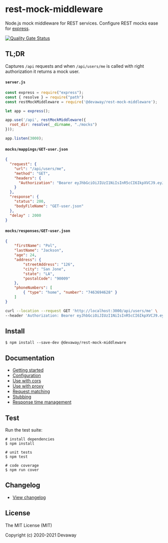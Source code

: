 # rest-mock-middleware

Node.js mock middleware for REST services. Configure REST mocks ease for [express](http://expressjs.com/).

[![Quality Gate Status](https://sonarcloud.io/api/project_badges/measure?project=devaway_rest-mock-middleware&metric=alert_status)](https://sonarcloud.io/dashboard?id=devaway_rest-mock-middleware)

## TL;DR

Captures `/api` requests and when `/api/users/me` is called with right authorization it returns a mock user.

#### **`server.js`**
```javascript
const express = require("express");
const { resolve } = require("path")
const restMockMiddleware = require('@devaway/rest-mock-middleware');

let app = express();

app.use('/api', restMockMiddleware({
  root_dir: resolve(__dirname, "./mocks")
}));

app.listen(3000);
```
#### **`mocks/mappings/GET-user.json`**
```json
{
  "request": {
    "url": "/api/users/me",
    "method": "GET",
    "headers": {
      "Authorization": "Bearer eyJhbGciOiJIUzI1NiIsInR5cCI6IkpXVCJ9.eyJzdWIiOiIxMjM0NTY3ODkwIiwibmFtZSI6IlBvbCBKYWNrc29uIiwiaWF0IjoxNTE2MjM5MDIyfQ.EIkH2om-Yqw2pfQVofP-N9xfP0aAQNCS-vnS3dwLBdM"
    }
  },
  "response": {
    "status": 200,
    "bodyFileName": "GET-user.json"
  },
  "delay" : 2000
}
```

#### **`mocks/responses/GET-user.json`**
```json
{
    "firstName": "Pol",
    "lastName": "Jackson",
    "age": 24,
    "address": {
        "streetAddress": "126",
        "city": "San Jone",
        "state": "LA",
        "postalCode": "90009"
    },
    "phoneNumbers": [
        { "type": "home", "number": "7463694628" }
    ]
}
```

```bash
curl --location --request GET 'http://localhost:3000/api/users/me' \
--header 'Authorization: Bearer eyJhbGciOiJIUzI1NiIsInR5cCI6IkpXVCJ9.eyJzdWIiOiIxMjM0NTY3ODkwIiwibmFtZSI6IlBvbCBKYWNrc29uIiwiaWF0IjoxNTE2MjM5MDIyfQ.EIkH2om-Yqw2pfQVofP-N9xfP0aAQNCS-vnS3dwLBdM'
```

## Install

```console
$ npm install --save-dev @devaway/rest-mock-middleware
```

## Documentation

* [Getting started](./docs/GETTING_STARTED.md)
* [Configuration](./docs/CONFIGURATION.md)
* [Use with cors](./docs/GETTING_STARTED.md#cors)
* [Use with proxy](./docs/GETTING_STARTED.md#proxy)
* [Request matching](./docs/REQUEST_MATCHING.md)
* [Stubbing](./docs/STUBBING.md)
* [Response time management](./docs/RESPONSE_TIME.md)


## Test

Run the test suite:

```console
# install dependencies
$ npm install

# unit tests
$ npm test

# code coverage
$ npm run cover
```

## Changelog

- [View changelog](https://github.com/devaway/rest-mock-middleware/blob/master/CHANGELOG.md)

## License

The MIT License (MIT)

Copyright (c) 2020-2021 Devaway
